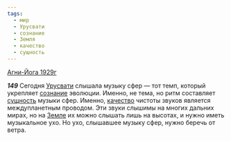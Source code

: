 ```yaml
---
tags:
  - мир
  - Урусвати
  - сознание
  - Земля
  - качество
  - сущность
---
```


[Агни-Йога 1929г](/agni/1929)

___149___
Сегодня [Урусвати](/tag/#Урусвати) слышала музыку сфер — тот темп, который укрепляет [сознание](/tag/#сознание) эволюции. Именно, не тема, но ритм составляет [сущность](/tag/#сущность) музыки сфер. Именно, [качество](/tag/#качество) чистоты звуков является междупланетным проводом. Эти звуки слышимы на многих дальних мирах, но на [Земле](/tag/#Земля) их можно слышать лишь на высотах, и нужно иметь музыкальное ухо. Но ухо, слышавшее музыку сфер, нужно беречь от ветра.
